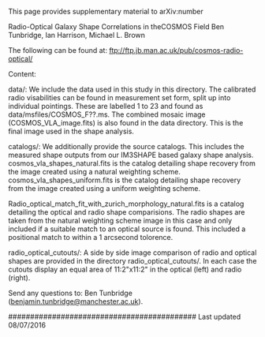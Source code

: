 
This page provides supplementary material to arXiv:number

Radio-Optical Galaxy Shape Correlations in theCOSMOS Field
Ben Tunbridge, Ian Harrison, Michael L. Brown


The following can be found at:
ftp://ftp.jb.man.ac.uk/pub/cosmos-radio-optical/

Content:

data/:
We include the data used in this study in this directory. The calibrated radio visabilities can be found in measurement set form, split up into individual pointings. These are labelled 1 to 23 and found as data/msfiles/COSMOS_F??.ms.
The combined mosaic image (COSMOS_VLA_image.fits) is also found in the data directory. This is the final image used in the shape analysis.

catalogs/:
We additionally provide the source catalogs. This includes the measured shape outputs from our IM3SHAPE based galaxy shape analysis.
cosmos_vla_shapes_natural.fits is the catalog detailing shape recovery from the image created using a natural weighting scheme.
cosmos_vla_shapes_uniform.fits is the catalog detailing shape recovery from the image created using a uniform weighting scheme.

Radio_optical_match_fit_with_zurich_morphology_natural.fits is a catalog detailing the optical and radio shape comparisions. The radio shapes are taken from the natural weighting scheme image in this case and only included if a suitable match to an optical source is found. This included a positional match to within a 1 arcsecond tolorence.

radio_optical_cutouts/:
A side by side image comparison of radio and optical shapes are provided in the directory radio_optical_cutouts/. In each case the cutouts display an equal area of 11:2"x11:2" in the optical (left) and radio (right).



Send any questions to: Ben Tunbridge (benjamin.tunbridge@manchester.ac.uk).

###########################################
Last updated 08/07/2016
